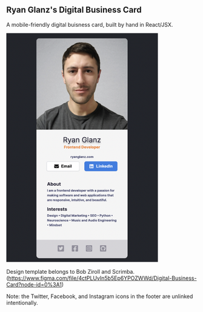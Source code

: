 ## Ryan Glanz's Digital Business Card

A mobile-friendly digital buisness card, built by hand in React/JSX.

<img src="./assets/thumbnail.png" alt="business_card_thumbnail]" width="400px"/>

Design template belongs to Bob Ziroll and Scrimba. (https://www.figma.com/file/4ctPLUvIn5b5Ep6YPOZWWd/Digital-Business-Card?node-id=0%3A1)

Note: the Twitter, Facebook, and Instagram icons in the footer are unlinked intentionally.
